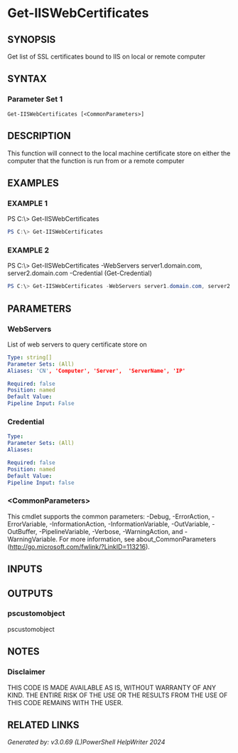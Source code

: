 ﻿# Get-IISWebCertificates

## SYNOPSIS
Get list of SSL certificates bound to IIS on local or remote computer

## SYNTAX

### Parameter Set 1
```
Get-IISWebCertificates [<CommonParameters>]
```

## DESCRIPTION
This function will connect to the local machine certificate store on either the computer that the function is run from or a remote computer

## EXAMPLES

### EXAMPLE 1
PS C:\\\> Get-IISWebCertificates
```powershell
PS C:\> Get-IISWebCertificates
```

### EXAMPLE 2
PS C:\\\> Get-IISWebCertificates -WebServers server1.domain.com, server2.domain.com -Credential (Get-Credential)
```powershell
PS C:\> Get-IISWebCertificates -WebServers server1.domain.com, server2.domain.com -Credential (Get-Credential)
```

## PARAMETERS

### WebServers
List of web servers to query certificate store on

```yaml
Type: string[]
Parameter Sets: (All)
Aliases: 'CN', 'Computer', 'Server',  'ServerName', 'IP'

Required: false
Position: named
Default Value: 
Pipeline Input: False
```

### Credential


```yaml
Type: 
Parameter Sets: (All)
Aliases: 

Required: false
Position: named
Default Value: 
Pipeline Input: false
```

### \<CommonParameters\>
This cmdlet supports the common parameters: -Debug, -ErrorAction, -ErrorVariable, -InformationAction, -InformationVariable, -OutVariable, -OutBuffer, -PipelineVariable, -Verbose, -WarningAction, and -WarningVariable. For more information, see about_CommonParameters (http://go.microsoft.com/fwlink/?LinkID=113216).

## INPUTS

## OUTPUTS

### pscustomobject
pscustomobject

## NOTES

### Disclaimer
THIS CODE IS MADE AVAILABLE AS IS, WITHOUT WARRANTY OF ANY KIND.  THE ENTIRE RISK OF THE USE OR THE RESULTS FROM THE USE OF THIS CODE REMAINS WITH THE USER.

## RELATED LINKS


*Generated by: v3.0.69 (L)PowerShell HelpWriter 2024*
